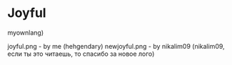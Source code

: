 # Joyful
 myownlang)

joyful.png  - by me (hehgendary)
newjoyful.png - by nikalim09
(nikalim09, если ты это читаешь, то спасибо за новое лого)